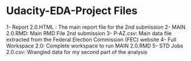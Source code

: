 # Udacity-EDA-Project Files
1- Report 2.0.HTML : The main report file for the 2nd submission
2- MAIN 2.0.RMD: Main RMD File 2nd submission
3- P-AZ.csv: Main data file extracted from the Federal Election Commission (FEC) website
4- Full Workspace 2.0: Complete workspace to run MAIN 2.0.RMD
5- STD Jobs 2.0.csv: Wrangled data for my second part of the analysis
